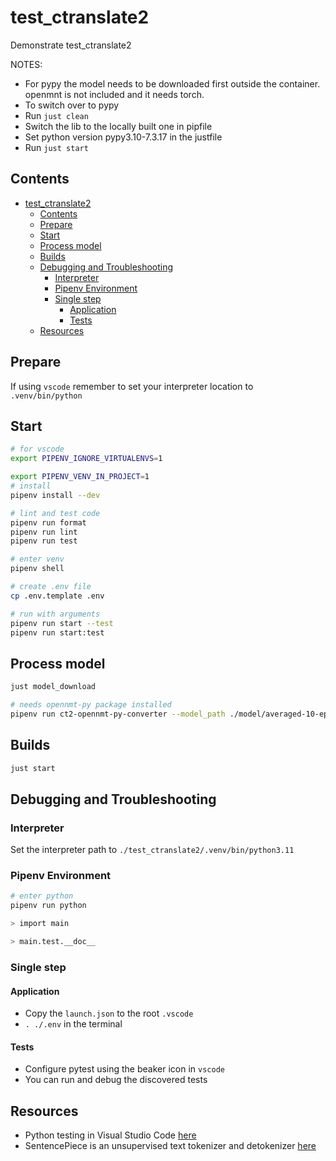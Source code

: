# test_ctranslate2

Demonstrate test_ctranslate2

NOTES:

- For pypy the model needs to be downloaded first outside the container. openmnt is not included and it needs torch.
- To switch over to pypy
- Run `just clean`
- Switch the lib to the locally built one in pipfile
- Set python version pypy3.10-7.3.17 in the justfile
- Run `just start`

## Contents

- [test_ctranslate2](#test_ctranslate2)
  - [Contents](#contents)
  - [Prepare](#prepare)
  - [Start](#start)
  - [Process model](#process-model)
  - [Builds](#builds)
  - [Debugging and Troubleshooting](#debugging-and-troubleshooting)
    - [Interpreter](#interpreter)
    - [Pipenv Environment](#pipenv-environment)
    - [Single step](#single-step)
      - [Application](#application)
      - [Tests](#tests)
  - [Resources](#resources)

## Prepare

If using `vscode` remember to set your interpreter location to `.venv/bin/python`

## Start

```sh
# for vscode
export PIPENV_IGNORE_VIRTUALENVS=1

export PIPENV_VENV_IN_PROJECT=1
# install
pipenv install --dev

# lint and test code
pipenv run format
pipenv run lint
pipenv run test

# enter venv
pipenv shell

# create .env file
cp .env.template .env

# run with arguments
pipenv run start --test
pipenv run start:test
```

## Process model

```sh
just model_download

# needs opennmt-py package installed
pipenv run ct2-opennmt-py-converter --model_path ./model/averaged-10-epoch.pt --output_dir ./model/ende_ctranslate2
```

## Builds

```sh
just start
```

## Debugging and Troubleshooting

### Interpreter

Set the interpreter path to `./test_ctranslate2/.venv/bin/python3.11`

### Pipenv Environment

```sh
# enter python
pipenv run python

> import main

> main.test.__doc__
```

### Single step

#### Application

- Copy the `launch.json` to the root `.vscode`
- `. ./.env` in the terminal

#### Tests

- Configure pytest using the beaker icon in `vscode`
- You can run and debug the discovered tests

## Resources

- Python testing in Visual Studio Code [here](https://code.visualstudio.com/docs/python/testing#_example-test-walkthroughs)
- SentencePiece is an unsupervised text tokenizer and detokenizer [here](https://github.com/google/sentencepiece)
